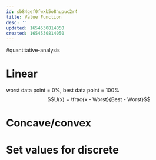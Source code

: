 ```yaml
---
id: sb84gef0fwxb5o8hupuc2r4
title: Value Function
desc: ''
updated: 1654530814050
created: 1654530814050
---
```

#quantitative-analysis 
# Linear
worst data point = 0%, best data point = 100%
$$U(x) = \frac{x - Worst}{Best - Worst}$$
# Concave/convex
# Set values for discrete
